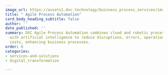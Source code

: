 ```yaml
---
image_url: https://assets1.dxc.technology/business_process_services/images/05-04_bw.jpg
title: " Agile Process Automation"
card_body_heading_subtitle: false
author: ''
date_published: ''
summary: DXC Agile Process Automation combines cloud and robotic process automation
  with artificial intelligence to reduce disruptions, errors, operational risks and
  costs, enhancing business processes.
order: 6
categories:
- services-and-solutions
- digital_transformation

---
```

